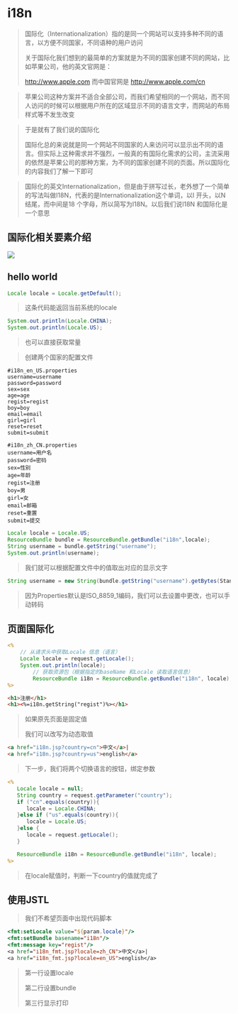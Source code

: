 # i18n

> 国际化（Internationalization）指的是同一个网站可以支持多种不同的语言，以方便不同国家，不同语种的用户访问
>
> 关于国际化我们想到的最简单的方案就是为不同的国家创建不同的网站，比如苹果公司，他的英文官网是：
>
> http://www.apple.com 而中国官网是 http://www.apple.com/cn

> 苹果公司这种方案并不适合全部公司，而我们希望相同的一个网站，而不同人访问的时候可以根据用户所在的区域显示不同的语言文字，而网站的布局样式等不发生改变

> 于是就有了我们说的国际化
>
> 国际化总的来说就是同一个网站不同国家的人来访问可以显示出不同的语言。但实际上这种需求并不强烈，一般真的有国际化需求的公司，主流采用的依然是苹果公司的那种方案，为不同的国家创建不同的页面。所以国际化的内容我们了解一下即可

> 国际化的英文Internationalization，但是由于拼写过长，老外想了一个简单的写法叫做I18N，代表的是Internationalization这个单词，以I 开头，以N 结尾，而中间是18 个字母，所以简写为I18N。以后我们说I18N 和国际化是一个意思



## 国际化相关要素介绍

![](C:\Users\augus\Documents\GitHub\JavaNoteandPractice\JavaWeb\14.i18n\笔记\i18n.PNG)



## hello world

```java
Locale locale = Locale.getDefault();
```

> 这条代码能返回当前系统的locale

```java
System.out.println(Locale.CHINA);
System.out.println(Locale.US);
```

> 也可以直接获取常量

> 创建两个国家的配置文件

```properties
#i18n_en_US.properties
username=username
password=password
sex=sex
age=age
regist=regist
boy=boy
email=email
girl=girl
reset=reset
submit=submit
```

```properties
#i18n_zh_CN.properties
username=用户名
password=密码
sex=性别
age=年龄
regist=注册
boy=男
girl=女
email=邮箱
reset=重置
submit=提交
```

```java
Locale locale = Locale.US;
ResourceBundle bundle = ResourceBundle.getBundle("i18n",locale);
String username = bundle.getString("username");
System.out.println(username);
```

> 我们就可以根据配置文件中的值取出对应的显示文字

```java
String username = new String(bundle.getString("username").getBytes(StandardCharsets.ISO_8859_1),StandardCharsets.UTF_8);
```

> 因为Properties默认是ISO_8859_1编码，我们可以去设置中更改，也可以手动转码



## 页面国际化

```jsp
<%
	// 从请求头中获取Locale 信息（语言）
	Locale locale = request.getLocale();
	System.out.println(locale);
        // 获取资源包（根据指定的baseName 和Locale 读取语言信息）
        ResourceBundle i18n = ResourceBundle.getBundle("i18n", locale);
%>
```

```html
<h1>注册</h1>
<h1><%=i18n.getString("regist")%></h1>
```

> 如果原先页面是固定值
>
> 我们可以改写为动态取值

```html
<a href="i18n.jsp?country=cn">中文</a>|
<a href="i18n.jsp?country=us">english</a>
```

> 下一步，我们将两个切换语言的按钮，绑定参数

```jsp
<%
   Locale locale = null;
   String country = request.getParameter("country");
   if ("cn".equals(country)){
      locale = Locale.CHINA;
   }else if ("us".equals(country)){
      locale = Locale.US;
   }else {
      locale = request.getLocale();
   }

   ResourceBundle i18n = ResourceBundle.getBundle("i18n", locale);
%>
```

> 在locale赋值时，判断一下country的值就完成了



## 使用JSTL

> 我们不希望页面中出现代码脚本

```jsp
<fmt:setLocale value="${param.locale}"/>
<fmt:setBundle basename="i18n"/>
<fmt:message key="regist"/>
<a href="i18n_fmt.jsp?locale=zh_CN">中文</a>|
<a href="i18n_fmt.jsp?locale=en_US">english</a>
```

> 第一行设置locale
>
> 第二行设置bundle
>
> 第三行显示打印